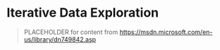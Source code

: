 # Iterative Data Exploration

> PLACEHOLDER for content from https://msdn.microsoft.com/en-us/library/dn749842.asp

